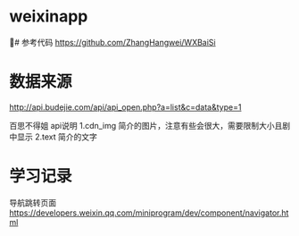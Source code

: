 # weixinapp


# 参考代码
https://github.com/ZhangHangwei/WXBaiSi

# 数据来源
 http://api.budejie.com/api/api_open.php?a=list&c=data&type=1

 百思不得姐 api说明
 1.cdn_img  简介的图片，注意有些会很大，需要限制大小且剧中显示
 2.text  简介的文字

# 学习记录
导航跳转页面 
https://developers.weixin.qq.com/miniprogram/dev/component/navigator.html